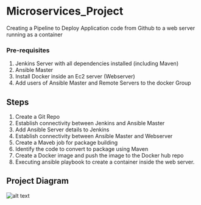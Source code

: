 # Microservices_Project
Creating a Pipeline to Deploy Application code from Github to a web server running as a container

### Pre-requisites
1. Jenkins Server with all dependencies installed (including Maven)
2. Ansible Master
3. Install Docker inside an Ec2 server (Webserver)
4. Add users of Ansible Master and Remote Servers to the docker Group

##  Steps
1. Create a Git Repo
2. Establish connectivity between Jenkins and Ansible Master
3. Add Ansible Server details to Jenkins
4. Establish connectivity between Ansible Master and Webserver
5. Create a Maveb job for package building
6. Identify the code to convert to package using Maven
7. Create a Docker image and push the image to the Docker hub repo
8. Executing ansible playbook to create a container inside the web server.

## Project Diagram 
![alt text](https://github.com/cloudtraineer/Microservices_Project/blob/master/MicroService_Project.jpg?raw=true)
